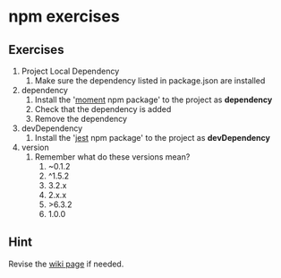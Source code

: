 # npm exercises

## Exercises
1. Project Local Dependency
    1. Make sure the dependency listed in package.json are installed 
2. dependency
    1. Install the '[moment](https://www.npmjs.com/package/moment) npm package' to the project as **dependency**
    2. Check that the dependency is added 
    3. Remove the dependency
3. devDependency
    1. Install the '[jest](https://www.npmjs.com/package/jest) npm package' to the project as **devDependency** 
4. version
    1. Remember what do these versions mean?
        1. ~0.1.2
        2. ^1.5.2
        3. 3.2.x
        4. 2.x.x
        5. \>6.3.2
        6. 1.0.0
    
## Hint
Revise the [wiki page](https://github.com/htbkoo/intro-to-js-react/wiki/npm-basics#most-useful-commands) if needed.